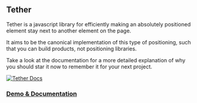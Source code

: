 ## Tether

Tether is a javascript library for efficiently making an absolutely positioned element stay next to another element on the page.

It aims to be the canonical implementation of this type of positioning, such that you can build products, not positioning libraries.

Take a look at the documentation for a more detailed explanation of why you should star it now to remember it for your next project.

[![Tether Docs](http://i.imgur.com/YCx8cLr.png)](http://github.hubspot.com/tether/#usage)

### [Demo & Documentation](http://github.hubspot.com/tether/)
